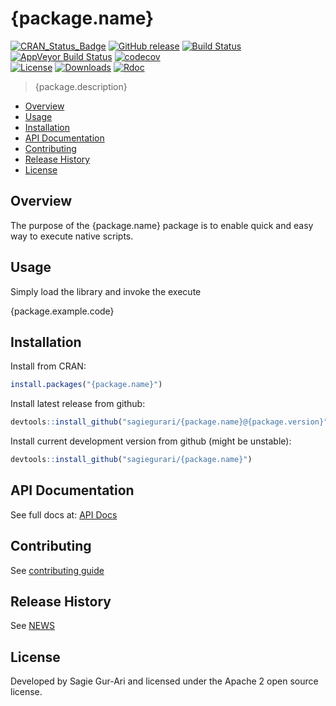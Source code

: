# {package.name}

[![CRAN_Status_Badge](http://www.r-pkg.org/badges/version/{package.name})](https://cran.r-project.org/package={package.name}) [![GitHub release](https://img.shields.io/github/release/sagiegurari/{package.name}.svg)](https://github.com/sagiegurari/{package.name}/releases) [![Build Status](https://travis-ci.org/sagiegurari/{package.name}.svg)](http://travis-ci.org/sagiegurari/{package.name}) [![AppVeyor Build Status](https://ci.appveyor.com/api/projects/status/github/sagiegurari/{package.name}?branch=master&svg=true)](https://ci.appveyor.com/project/sagiegurari/{package.name}) [![codecov](https://codecov.io/gh/sagiegurari/{package.name}/branch/master/graph/badge.svg)](https://codecov.io/gh/sagiegurari/{package.name})<br>
[![License](https://img.shields.io/cran/l/{package.name}.svg)](https://github.com/sagiegurari/{package.name}/blob/master/LICENSE) [![Downloads](https://cranlogs.r-pkg.org/badges/grand-total/{package.name})](https://github.com/sagiegurari/{package.name}/releases) [![Rdoc](http://www.rdocumentation.org/badges/version/{package.name}?{package.version})](http://www.rdocumentation.org/packages/{package.name})

> {package.description}

* [Overview](#overview)
* [Usage](#usage)
* [Installation](#installation)
* [API Documentation](docs/api.md)
* [Contributing](.github/CONTRIBUTING.md)
* [Release History](NEWS.md)
* [License](#license)

<a name="overview"></a>
 ## Overview
The purpose of the {package.name} package is to enable quick and easy way to execute native scripts.

<a name="usage"></a>
## Usage
Simply load the library and invoke the execute

{package.example.code}

<a name="installation"></a>
## Installation
Install from CRAN:

```r
install.packages("{package.name}")
```

Install latest release from github:

```r
devtools::install_github("sagiegurari/{package.name}@{package.version}")
```

Install current development version from github (might be unstable):

```r
devtools::install_github("sagiegurari/{package.name}")
```

## API Documentation
See full docs at: [API Docs](docs/api.md)

## Contributing
See [contributing guide](.github/CONTRIBUTING.md)

<a name="history"></a>
## Release History

See [NEWS](NEWS.md)

<a name="license"></a>
## License
Developed by Sagie Gur-Ari and licensed under the Apache 2 open source license.
